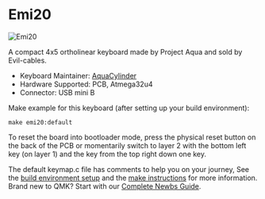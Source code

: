 # Emi20

![Emi20](https://i.imgur.com/Mc84fLGl.jpg)

A compact 4x5 ortholinear keyboard made by Project Aqua and sold by Evil-cables.

* Keyboard Maintainer: [AquaCylinder](https://github.com/AquaCylinder)
* Hardware Supported: PCB, Atmega32u4
* Connector: USB mini B

Make example for this keyboard (after setting up your build environment):

    make emi20:default

To reset the board into bootloader mode, press the physical reset button on the back of the PCB or momentarily switch to layer 2 with the bottom left key  (on layer 1) and the key from the top right down one key.

The default keymap.c file has comments to help you on your journey,
See the [build environment setup](https://docs.qmk.fm/#/getting_started_build_tools) and the [make instructions](https://docs.qmk.fm/#/getting_started_make_guide) for more information. Brand new to QMK? Start with our [Complete Newbs Guide](https://docs.qmk.fm/#/newbs).

